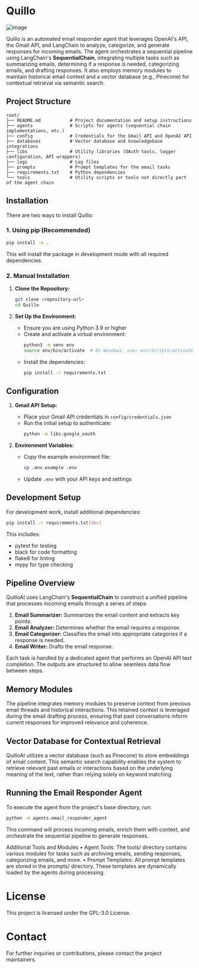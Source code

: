 # Quillo
![image](https://github.com/user-attachments/assets/b1ed8a6c-8581-463e-a35b-0c810f6f7824)



Quillo is an automated email responder agent that leverages OpenAI's API, the Gmail API, and LangChain to analyze, categorize, and generate responses for incoming emails. The agent orchestrates a sequential pipeline using LangChain's **SequentialChain**, integrating multiple tasks such as summarizing emails, determining if a response is needed, categorizing emails, and drafting responses. It also employs memory modules to maintain historical email context and a vector database (e.g., Pinecone) for contextual retrieval via semantic search.

## Project Structure

```
root/
├── README.md           # Project documentation and setup instructions
├── agents              # Scripts for agents (sequential chain implementations, etc.)
├── config              # Credentials for the Gmail API and OpenAI API
├── databases           # Vector database and knowledgebase integrations
├── libs                # Utility libraries (OAuth tools, logger configuration, API wrappers)
├── logs                # Log files
├── prompts             # Prompt templates for the email tasks
├── requirements.txt    # Python dependencies
└── tools               # Utility scripts or tools not directly part of the agent chain
```

## Installation

There are two ways to install Quillo:

### 1. Using pip (Recommended)

```bash
pip install -e .
```

This will install the package in development mode with all required dependencies.

### 2. Manual Installation

1. **Clone the Repository:**
    ```bash
    git clone <repository-url>
    cd Quillo
    ```

2. **Set Up the Environment:**
    - Ensure you are using Python 3.9 or higher
    - Create and activate a virtual environment:
      ```bash
      python3 -m venv env
      source env/bin/activate  # On Windows, use: env\Scripts\activate
      ```
    - Install the dependencies:
      ```bash
      pip install -r requirements.txt
      ```

## Configuration

1. **Gmail API Setup:**
    - Place your Gmail API credentials in `config/credentials.json`
    - Run the initial setup to authenticate:
      ```bash
      python -m libs.google_oauth
      ```

2. **Environment Variables:**
    - Copy the example environment file:
      ```bash
      cp .env.example .env
      ```
    - Update `.env` with your API keys and settings

## Development Setup

For development work, install additional dependencies:

```bash
pip install -r requirements.txt[dev]
```

This includes:
- pytest for testing
- black for code formatting
- flake8 for linting
- mypy for type checking

## Pipeline Overview

QuilloAI uses LangChain's **SequentialChain** to construct a unified pipeline that processes incoming emails through a series of steps:

1. **Email Summarizer:** Summarizes the email content and extracts key points.
2. **Email Analyzer:** Determines whether the email requires a response.
3. **Email Categorizer:** Classifies the email into appropriate categories if a response is needed.
4. **Email Writer:** Drafts the email response.

Each task is handled by a dedicated agent that performs an OpenAI API text completion. The outputs are structured to allow seamless data flow between steps.

## Memory Modules

The pipeline integrates memory modules to preserve context from previous email threads and historical interactions. This retained context is leveraged during the email drafting process, ensuring that past conversations inform current responses for improved relevance and coherence.

## Vector Database for Contextual Retrieval

QuilloAI utilizes a vector database (such as Pinecone) to store embeddings of email content. This semantic search capability enables the system to retrieve relevant past emails or interactions based on the underlying meaning of the text, rather than relying solely on keyword matching.

## Running the Email Responder Agent

To execute the agent from the project's base directory, run:

```bash
python -m agents.email_responder_agent
```

This command will process incoming emails, enrich them with context, and orchestrate the sequential pipeline to generate responses.

Additional Tools and Modules
    •   Agent Tools:
The tools/ directory contains various modules for tasks such as archiving emails, sending responses, categorizing emails, and more.
    •   Prompt Templates:
All prompt templates are stored in the prompts/ directory. These templates are dynamically loaded by the agents during processing.

# License

This project is licensed under the GPL-3.0 License.

# Contact

For further inquiries or contributions, please contact the project maintainers.
